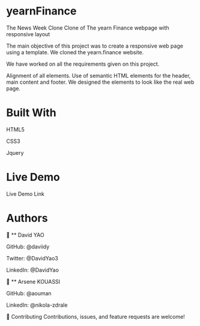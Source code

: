 # yearnFinance

The News Week Clone
Clone of The yearn Finance webpage with responsive layout



The main objective of this project was to create a responsive web page using a template. We cloned the yearn.finance website.

We have worked on all the requirements given on this project.

Alignment of all elements. Use of semantic HTML elements for the header, main content and footer. We designed the elements to look like the real web page.

# Built With

HTML5

CSS3

Jquery

# Live Demo
Live Demo Link

# Authors

👤 ** David YAO

GitHub: @daviidy

Twitter: @DavidYao3

LinkedIn: @DavidYao

👤 ** Arsene KOUASSI

GitHub: @aouman

LinkedIn: @nikola-zdrale

🤝 Contributing
Contributions, issues, and feature requests are welcome!
